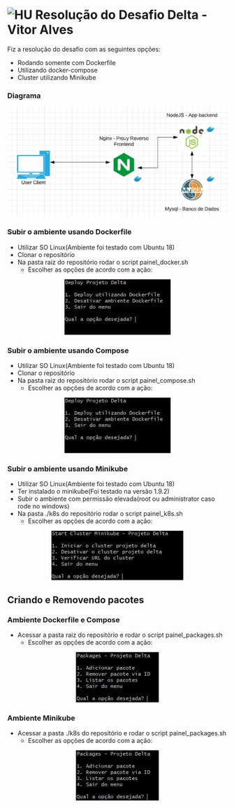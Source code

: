 # <img src="https://avatars1.githubusercontent.com/u/7063040?v=4&s=200.jpg" alt="HU" width="24" /> Resolução do Desafio Delta - Vitor Alves

Fiz a resolução do desafio com as seguintes opções:

- Rodando somente com Dockerfile 
- Utilizando docker-compose
- Cluster utilizando Minikube

### Diagrama

<p align="center">
  <img src="./img/desafio.jpg" alt="Diagrama" />
</p>

### Subir o ambiente usando Dockerfile
- Utilizar SO Linux(Ambiente foi testado com Ubuntu 18)
- Clonar o repositório
- Na pasta raiz do repositório rodar o script painel_docker.sh
   - Escolher as opções de acordo com a ação:
 <p align="center">
  <img src="./img/paineldocker.jpg" alt="Painel" />
 </p>

 ### Subir o ambiente usando Compose
 - Utilizar SO Linux(Ambiente foi testado com Ubuntu 18)
 - Clonar o repositório
 - Na pasta raiz do repositório rodar o script painel_compose.sh
    - Escolher as opções de acordo com a ação:
 <p align="center">
  <img src="./img/paineldocker.jpg" alt="Painel" />
 </p>   

### Subir o ambiente usando Minikube
- Utilizar SO Linux(Ambiente foi testado com Ubuntu 18)
- Ter instalado o minikube(Foi testado na versão 1.9.2)
- Subir o ambiente com permissão elevada(root ou administrator caso rode no windows)
- Na pasta ./k8s do repositório rodar o script painel_k8s.sh
    - Escolher as opções de acordo com a ação:
 
 <p align="center">
  <img src="./img/painelk8s.jpg" alt="Painel" />
 </p>

 ## Criando e Removendo pacotes

 ### Ambiente Dockerfile e Compose
  - Acessar a pasta raiz do repositório e rodar o script painel_packages.sh
      - Escolher as opções de acordo com a ação:
 <p align="center">
  <img src="./img/pacotes.jpg" alt="Pacotes" />
 </p>    

### Ambiente Minikube
  - Acessar a pasta ./k8s do repositório e rodar o script painel_packages.sh
      - Escolher as opções de acordo com a ação:
 <p align="center">
  <img src="./img/pacotes.jpg" alt="Pacotes" />
 </p>

